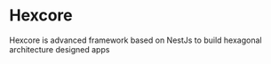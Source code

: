 # Hexcore

Hexcore is advanced framework based on NestJs to build hexagonal architecture designed apps


